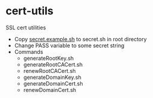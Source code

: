 # cert-utils
SSL cert utilities

- Copy [secret.example.sh](secret.example.sh) to secret.sh in root directory
- Change PASS variable to some secret string
- Commands
  - generateRootKey.sh
  - generateRootCACert.sh
  - renewRootCACert.sh
  - generateDomainKey.sh
  - generateDomainCert.sh
  - renewDomainCert.sh
